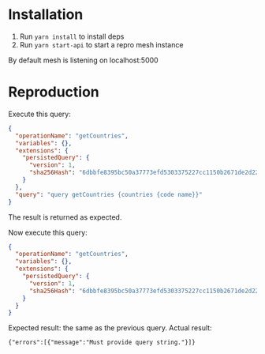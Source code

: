 # Installation

1. Run `yarn install` to install deps
2. Run `yarn start-api` to start a repro mesh instance

By default mesh is listening on localhost:5000

# Reproduction

Execute this query:
```json
{
  "operationName": "getCountries",
  "variables": {},
  "extensions": {
    "persistedQuery": {
      "version": 1,
      "sha256Hash": "6dbbfe8395bc50a37773efd5303375227cc1150b2671de2d220709e89be08097"
    }
  },
  "query": "query getCountries {countries {code name}}"
}
```

The result is returned as expected.

Now execute this query:
```json
{
  "operationName": "getCountries",
  "variables": {},
  "extensions": {
    "persistedQuery": {
      "version": 1,
      "sha256Hash": "6dbbfe8395bc50a37773efd5303375227cc1150b2671de2d220709e89be08097"
    }
  }
}
```

Expected result: the same as the previous query.
Actual result:
```
{"errors":[{"message":"Must provide query string."}]}
```